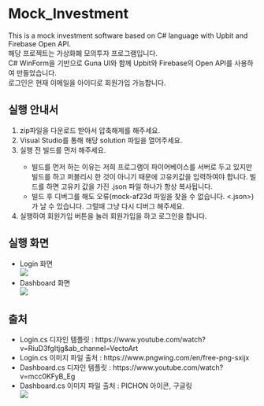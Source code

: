 <h1> Mock_Investment </h1>
<p>
  This is a mock investment software based on C# language with Upbit and Firebase Open API. <br />
  해당 프로젝트는 가상화폐 모의투자 프로그램입니다. <br />
  C# WinForm을 기반으로 Guna UI와 함께 Upbit와 Firebase의 Open API를 사용하여 만들었습니다. <br />
  로그인은 현재 이메일을 아이디로 회원가입 가능합니다. 
</p>
<h2> 실행 안내서 </h2>
<p>
  <ol>
    <li>zip파일을 다운로드 받아서 압축해제를 해주세요. </li>
    <li>Visual Studio를 통해 해당 solution 파일을 열어주세요. </li>
    <li>실행 전 빌드를 먼저 해주세요.</li>
    <ul>
      <li>빌드를 먼저 하는 이유는 저희 프로그램이 파이어베이스를 서버로 두고 있지만 빌드를 하고 퍼블리시 한 것이 아니기 때문에 고유키값을 입력하여야 합니다. 빌드를 하면 고유키 값을 가진 .json 파일 하나가 항상 복사됩니다.</li>
          <li>빌드 후 디버그를 해도 오류(mock-af23d 파일을 찾을 수 없습니다. <.json>)가 날 수 있습니다. 그럴때 그냥 다시 디버그 해주세요.</li>
    </ul>
    <li>실행하여 회원가입 버튼을 눌러 회원가입을 하고 로그인을 합니다.</li>
  </ol>
</p>
<h2> 실행 화면 </h2>
<ul>
  <li>Login 화면 <br/>
    <img src="https://github.com/0wschoi0/Mock_Investment/issues/2#issue-1268283003" />
  </li>
  <li>Dashboard 화면 <br/>
   <img src="https://github.com/0wschoi0/Mock_Investment/issues/3#issue-1268283286" />
  </li>
</ul>
<h2> 출처 </h2>
<p>
  <ul>
    <li>Login.cs 디자인 템플릿 : https://www.youtube.com/watch?v=RiuD3fgItjg&ab_channel=VectoArt</li>
    <li>Login.cs 이미지 파일 출처 : https://www.pngwing.com/en/free-png-sxijx</li>
    <li>Dashboard.cs 디자인 템플릿 : https://www.youtube.com/watch?v=mcc0KFyB_Eg</li>
    <li>Dashboard.cs 이미지 파일 출처 : PICHON 아이콘, 구글링 <br />
      <img src="https://github.com/0wschoi0/Mock_Investment/issues/4#issue-1268283571" />
    </li>
  </ul>
</p>
